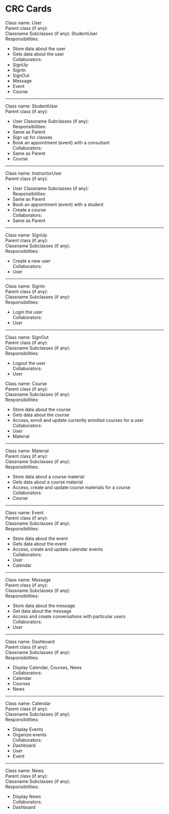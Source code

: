 # CRC Cards

Class name: User <br />
Parent class (if any): <br />
Classname Subclasses (if any): StudentUser <br />
Responsibilities: 

* Store data about the user
* Gets data about the user  
Collaborators: 
* SignUp
* SignIn
* SignOut
* Message
* Event
* Course
_______
Class name: StudentUser <br />
Parent class (if any): 
* User
Classname Subclasses (if any):<br />
Responsibilities: 
* Same as Parent
* Sign up for classes
* Book an appointment (event) with a consultant  
Collaborators: 
* Same as Parent
* Course
_______
Class name: InstructorUser <br />
Parent class (if any): 
* User
Classname Subclasses (if any): <br />
Responsibilities: 
* Same as Parent
* Book an appointment (event) with a student
* Create a course  
Collaborators: 
* Same as Parent
_______
Class name: SignUp <br />
Parent class (if any): <br />
Classname Subclasses (if any): <br />
Responsibilities: 
* Create a new user  
Collaborators: 
* User
_______
Class name: SignIn <br />
Parent class (if any): <br />
Classname Subclasses (if any): <br />
Responsibilities: 
* Login the user  
Collaborators: 
* User
_______
Class name: SignOut <br />
Parent class (if any): <br />
Classname Subclasses (if any): <br />
Responsibilities: 
* Logout the user  
Collaborators: 
* User

Class name: Course <br />
Parent class (if any): <br />
Classname Subclasses (if any): <br />
Responsibilities: 
* Store data about the course
* Gets data about the course
* Access, enroll and update currently enrolled courses for a user  
Collaborators: 
* User
* Material
_______
Class name: Material <br />
Parent class (if any): <br />
Classname Subclasses (if any): <br />
Responsibilities: 
* Store data about a course material
* Gets data about a course material
* Access, create and update course materials for a course  
Collaborators: 
* Course
_______
Class name: Event <br />
Parent class (if any): <br />
Classname Subclasses (if any): <br />
Responsibilities: 
* Store data about the event
* Gets data about the event
* Access, create and update calendar events  
Collaborators: 
* User
* Calendar
_______
Class name: Message <br />
Parent class (if any): <br />
Classname Subclasses (if any): <br />
Responsibilities: 
* Store data about the message
* Get data about the message
* Access and create conversations with particular users  
Collaborators: 
* User
_______
Class name: Dashboard <br />
Parent class (if any): <br />
Classname Subclasses (if any): <br />
Responsibilities: 
* Display Calendar, Courses, News  
Collaborators: 
* Calendar
* Courses
* News
_______
Class name: Calendar <br />
Parent class (if any): <br />
Classname Subclasses (if any): <br />
Responsibilities: 
* Display Events
* Organize events  
Collaborators: 
* Dashboard
* User
* Event
_______
Class name: News <br />
Parent class (if any): <br />
Classname Subclasses (if any): <br />
Responsibilities: 
* Display News  
Collaborators: 
* Dashboard

